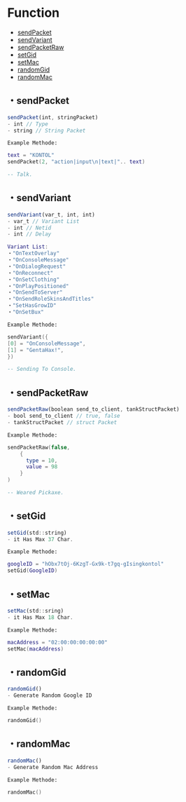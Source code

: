 # Function

* [sendPacket](#sendPacket)
* [sendVariant](#sendVariant) 
* [sendPacketRaw](#sendPacketRaw)
* [setGid](#setGid) 
* [setMac](#setMac)
* [randomGid](#randomGid) 
* [randomMac](#randomMac)


## ・sendPacket
```js
sendPacket(int, stringPacket)
- int // Type
- string // String Packet
```

`Example Methode:`
```lua
text = "KONTOL"
sendPacket(2, "action|input\n|text|".. text)

-- Talk. 
```

## ・sendVariant
```js
sendVariant(var_t, int, int)
- var_t // Variant List
- int // Netid
- int // Delay
```

```lua
Variant List:
・"OnTextOverlay"
・"OnConsoleMessage"
・"OnDialogRequest"
・"OnReconnect"
・"OnSetClothing"
・"OnPlayPositioned"
・"OnSendToServer"
・"OnSendRoleSkinsAndTitles"
・"SetHasGrowID"
・"OnSetBux"
```

`Example Methode:`
```lua
sendVariant({
[0] = "OnConsoleMessage", 
[1] = "GentaHax!",
})

-- Sending To Console. 
```

## ・sendPacketRaw
```js
sendPacketRaw(boolean send_to_client, tankStructPacket) 
- bool send_to_client // true, false
- tankStructPacket // struct Packet
```

`Example Methode:`
```lua
sendPacketRaw(false, 
    {
      type = 10,
      value = 98
    }
) 

-- Weared Pickaxe. 

```

## ・setGid
```js
setGid(std::string) 
- it Has Max 37 Char.
```

`Example Methode:`
```lua
googleID = "hObx7tOj-6KzgT-Gx9k-t7gq-gIsingkontol"
setGid(GoogleID) 
```

## ・setMac
```js
setMac(std::sring) 
- it Has Max 18 Char.
```

`Example Methode:`
```lua
macAddress = "02:00:00:00:00:00"
setMac(macAddress)
```

## ・randomGid
```js
randomGid()
- Generate Random Google ID
```

`Example Methode:`
```lua
randomGid()
```

## ・randomMac
```js
randomMac() 
- Generate Random Mac Address
```

`Example Methode:`
```lua
randomMac() 
```